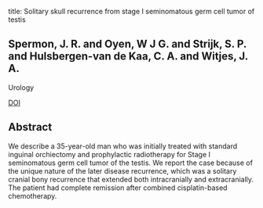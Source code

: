 title: Solitary skull recurrence from stage I seminomatous germ cell tumor of testis

## Spermon, J. R. and Oyen, W J G. and Strijk, S. P. and Hulsbergen-van de Kaa, C. A. and Witjes, J. A.
Urology

<a href="https://doi.org/10.1016/j.urology.2004.03.048">DOI</a>

## Abstract
We describe a 35-year-old man who was initially treated with standard inguinal orchiectomy and prophylactic radiotherapy for Stage I seminomatous germ cell tumor of the testis. We report the case because of the unique nature of the later disease recurrence, which was a solitary cranial bony recurrence that extended both intracranially and extracranially. The patient had complete remission after combined cisplatin-based chemotherapy.

